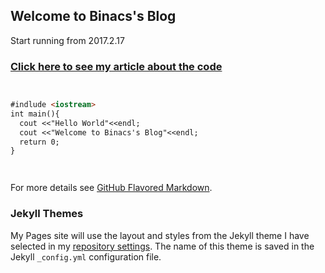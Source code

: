 ## Welcome to Binacs's Blog

Start running from 2017.2.17

### [Click here to see my article about the code](BinacsLee.github.io/article)




```markdown


#indlude <iostream>
int main(){
  cout <<"Hello World"<<endl;
  cout <<"Welcome to Binacs's Blog"<<endl;
  return 0;
}




```

For more details see [GitHub Flavored Markdown](https://guides.github.com/features/mastering-markdown/).

### Jekyll Themes

My Pages site will use the layout and styles from the Jekyll theme I have selected in my [repository settings](https://github.com/BinacsLee/BinacsLee.github.io/settings). The name of this theme is saved in the Jekyll `_config.yml` configuration file.

